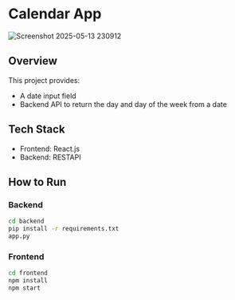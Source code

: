 # Calendar  App
![Screenshot 2025-05-13 230912](https://github.com/user-attachments/assets/d37b21d7-36c2-4918-a35f-1aa93f77043f)

## Overview

This project provides:
- A date input field
- Backend API to return the day and day of the week from a date

## Tech Stack

- Frontend: React.js
- Backend: RESTAPI

## How to Run

### Backend

```bash
cd backend
pip install -r requirements.txt
app.py
```
### Frontend

```bash
cd frontend
npm install
npm start
```

